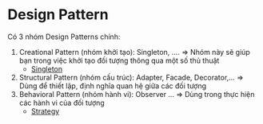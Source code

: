 # Design Pattern

Có 3 nhóm Design Patterns chính:

1. Creational Pattern (nhóm khởi tạo): Singleton, …. ⇒ Nhóm này sẽ giúp bạn trong việc khởi tạo đối tượng thông qua một số thủ thuật
   * [Singleton](singleton.md)
2. Structural Pattern (nhóm cấu trúc): Adapter, Facade, Decorator,… ⇒ Dùng để thiết lập, định nghĩa quan hệ giữa các đối tượng
3. Behavioral Pattern (nhóm hành vi): Observer … ⇒ Dùng trong thực hiện các hành vi của đối tượng
   * [Strategy](../../blogs-+-practices/strategy-pattern-trong-ios.md)
